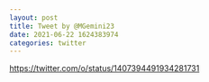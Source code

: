 ```yaml
--- 
layout: post 
title: Tweet by @MGemini23 
date: 2021-06-22 1624383974 
categories: twitter 
--- 
```

https://twitter.com/o/status/1407394491934281731